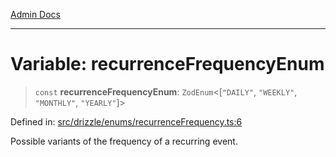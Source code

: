 [Admin Docs](/)

***

# Variable: recurrenceFrequencyEnum

> `const` **recurrenceFrequencyEnum**: `ZodEnum`\<\[`"DAILY"`, `"WEEKLY"`, `"MONTHLY"`, `"YEARLY"`\]\>

Defined in: [src/drizzle/enums/recurrenceFrequency.ts:6](https://github.com/Sourya07/talawa-api/blob/4e4298c85a0d2c28affa824f2aab7ec32b5f3ac5/src/drizzle/enums/recurrenceFrequency.ts#L6)

Possible variants of the frequency of a recurring event.
